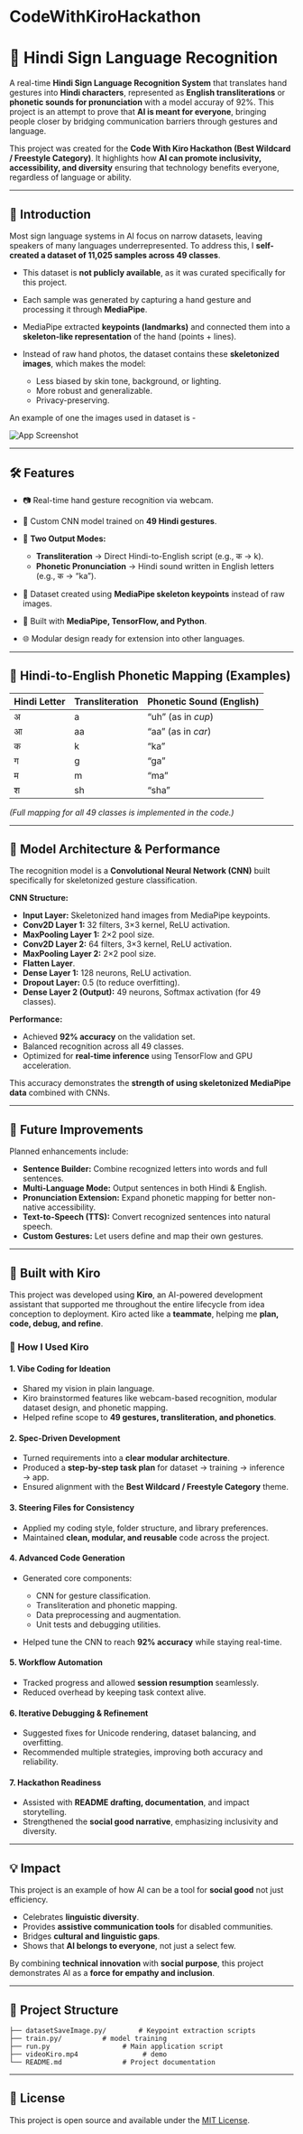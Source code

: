 # CodeWithKiroHackathon

# 🤟 Hindi Sign Language Recognition

A real-time **Hindi Sign Language Recognition System** that translates hand gestures into **Hindi characters**, represented as **English transliterations** or **phonetic sounds for pronunciation** with a model accuray of 92%. This project is an attempt to prove that **AI is meant for everyone**, bringing people closer by bridging communication barriers through gestures and language.

This project was created for the **Code With Kiro Hackathon (Best Wildcard / Freestyle Category)**. It highlights how **AI can promote inclusivity, accessibility, and diversity** ensuring that technology benefits everyone, regardless of language or ability.

---

## 🌟 Introduction

Most sign language systems in AI focus on narrow datasets, leaving speakers of many languages underrepresented. To address this, I **self-created a dataset of 11,025 samples across 49 classes**.

* This dataset is **not publicly available**, as it was curated specifically for this project.
* Each sample was generated by capturing a hand gesture and processing it through **MediaPipe**.
* MediaPipe extracted **keypoints (landmarks)** and connected them into a **skeleton-like representation** of the hand (points + lines).
* Instead of raw hand photos, the dataset contains these **skeletonized images**, which makes the model:

  * Less biased by skin tone, background, or lighting.
  * More robust and generalizable.
  * Privacy-preserving.
 
    
An example of one the images used in dataset is -

![App Screenshot](sampleLetterImage.jpg)




---

## 🛠️ Features

* 📷 Real-time hand gesture recognition via webcam.
* 🧠 Custom CNN model trained on **49 Hindi gestures**.
* 🔡 **Two Output Modes:**

  * **Transliteration** → Direct Hindi-to-English script (e.g., क → k).
  * **Phonetic Pronunciation** → Hindi sound written in English letters (e.g., क → “ka”).
* 🎯 Dataset created using **MediaPipe skeleton keypoints** instead of raw images.
* 🧩 Built with **MediaPipe, TensorFlow, and Python**.
* 🌐 Modular design ready for extension into other languages.

---

## 🔡 Hindi-to-English Phonetic Mapping (Examples)

| Hindi Letter | Transliteration | Phonetic Sound (English) |
| ------------ | --------------- | ------------------------ |
| अ            | a               | “uh” (as in *cup*)       |
| आ            | aa              | “aa” (as in *car*)       |
| क            | k               | “ka”                     |
| ग            | g               | “ga”                     |
| म            | m               | “ma”                     |
| श            | sh              | “sha”                    |

*(Full mapping for all 49 classes is implemented in the code.)*

---

## 🧠 Model Architecture & Performance

The recognition model is a **Convolutional Neural Network (CNN)** built specifically for skeletonized gesture classification.

**CNN Structure:**

* **Input Layer:** Skeletonized hand images from MediaPipe keypoints.
* **Conv2D Layer 1:** 32 filters, 3×3 kernel, ReLU activation.
* **MaxPooling Layer 1:** 2×2 pool size.
* **Conv2D Layer 2:** 64 filters, 3×3 kernel, ReLU activation.
* **MaxPooling Layer 2:** 2×2 pool size.
* **Flatten Layer**.
* **Dense Layer 1:** 128 neurons, ReLU activation.
* **Dropout Layer:** 0.5 (to reduce overfitting).
* **Dense Layer 2 (Output):** 49 neurons, Softmax activation (for 49 classes).

**Performance:**

* Achieved **92% accuracy** on the validation set.
* Balanced recognition across all 49 classes.
* Optimized for **real-time inference** using TensorFlow and GPU acceleration.

This accuracy demonstrates the **strength of using skeletonized MediaPipe data** combined with CNNs.

---

## 🚀 Future Improvements

Planned enhancements include:

* **Sentence Builder:** Combine recognized letters into words and full sentences.
* **Multi-Language Mode:** Output sentences in both Hindi & English.
* **Pronunciation Extension:** Expand phonetic mapping for better non-native accessibility.
* **Text-to-Speech (TTS):** Convert recognized sentences into natural speech.
* **Custom Gestures:** Let users define and map their own gestures.

---

## 🤖 Built with Kiro

This project was developed using **Kiro**, an AI-powered development assistant that supported me throughout the entire lifecycle from idea conception to deployment. Kiro acted like a **teammate**, helping me **plan, code, debug, and refine**.

### 🧠 How I Used Kiro

#### 1. Vibe Coding for Ideation

* Shared my vision in plain language.
* Kiro brainstormed features like webcam-based recognition, modular dataset design, and phonetic mapping.
* Helped refine scope to **49 gestures, transliteration, and phonetics**.

#### 2. Spec-Driven Development

* Turned requirements into a **clear modular architecture**.
* Produced a **step-by-step task plan** for dataset → training → inference → app.
* Ensured alignment with the **Best Wildcard / Freestyle Category** theme.

#### 3. Steering Files for Consistency

* Applied my coding style, folder structure, and library preferences.
* Maintained **clean, modular, and reusable** code across the project.

#### 4. Advanced Code Generation

* Generated core components:

  * CNN for gesture classification.
  * Transliteration and phonetic mapping.
  * Data preprocessing and augmentation.
  * Unit tests and debugging utilities.
* Helped tune the CNN to reach **92% accuracy** while staying real-time.

#### 5. Workflow Automation

* Tracked progress and allowed **session resumption** seamlessly.
* Reduced overhead by keeping task context alive.

#### 6. Iterative Debugging & Refinement

* Suggested fixes for Unicode rendering, dataset balancing, and overfitting.
* Recommended multiple strategies, improving both accuracy and reliability.

#### 7. Hackathon Readiness

* Assisted with **README drafting, documentation**, and impact storytelling.
* Strengthened the **social good narrative**, emphasizing inclusivity and diversity.

---

## 💡 Impact

This project is an example of how AI can be a tool for **social good** not just efficiency.

* Celebrates **linguistic diversity**.
* Provides **assistive communication tools** for disabled communities.
* Bridges **cultural and linguistic gaps**.
* Shows that **AI belongs to everyone**, not just a select few.

By combining **technical innovation** with **social purpose**, this project demonstrates AI as a **force for empathy and inclusion**.

---

## 📁 Project Structure

```
├── datasetSaveImage.py/        # Keypoint extraction scripts
├── train.py/          # model training
├── run.py                  # Main application script
├── videoKiro.mp4                # demo
└── README.md               # Project documentation
```

---

## 📜 License

This project is open source and available under the [MIT License](LICENSE).

